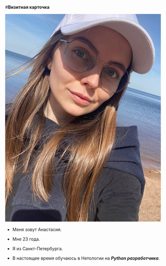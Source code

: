 #**Визитная карточка**

![Alt text](photo_2023-09-17_19-10-58.jpg)

- Меня зовут Анастасия. 
- Мне 23 года.
  
- Я из Санкт-Петербурга.
- В настоящее время обучаюсь в Нетологии на ***Python разработчика***.




